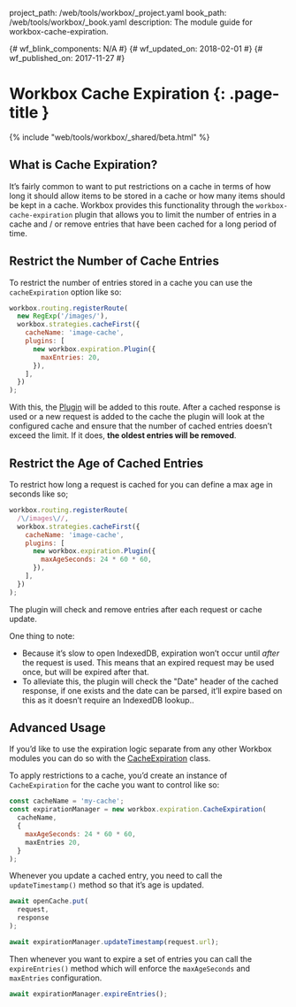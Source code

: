 project_path: /web/tools/workbox/_project.yaml
book_path: /web/tools/workbox/_book.yaml
description: The module guide for workbox-cache-expiration.

{# wf_blink_components: N/A #}
{# wf_updated_on: 2018-02-01 #}
{# wf_published_on: 2017-11-27 #}

# Workbox Cache Expiration {: .page-title }

{% include "web/tools/workbox/_shared/beta.html" %}

## What is Cache Expiration?

It’s fairly common to want to put restrictions on a cache in terms of how long
it should allow items to be stored in a cache or how many items should be kept
in a cache. Workbox provides this functionality through the
`workbox-cache-expiration` plugin that allows you to limit the number of
entries in a cache and / or remove entries that have been cached for a long
period of time.

## Restrict the Number of Cache Entries

To restrict the number of entries stored in a cache you can use the
`cacheExpiration` option like so:

```javascript
workbox.routing.registerRoute(
  new RegExp('/images/'),
  workbox.strategies.cacheFirst({
    cacheName: 'image-cache',
    plugins: [
      new workbox.expiration.Plugin({
        maxEntries: 20,
      }),
    ],
  })
);
```

With this, the
[Plugin](/web/tools/workbox/reference-docs/prerelease/workbox.expiration.Plugin)
will be added to this route. After a cached response is used or a new request
is added to the cache the plugin will look at the configured cache and ensure
that the number of cached entries doesn’t exceed the limit. If it does,
**the oldest entries will be removed**.

## Restrict the Age of Cached Entries

To restrict how long a request is cached for you can define a max age in
seconds like so;

```javascript
workbox.routing.registerRoute(
  /\/images\//,
  workbox.strategies.cacheFirst({
    cacheName: 'image-cache',
    plugins: [
      new workbox.expiration.Plugin({
        maxAgeSeconds: 24 * 60 * 60,
      }),
    ],
  })
);
```

The plugin will check and remove entries after each request or cache update.

One thing to note:

- Because it’s slow to open IndexedDB, expiration won’t occur until
*after* the request is used. This means that an expired request may be
used once, but will be expired after that.
- To alleviate this, the plugin will check the "Date" header of the cached
response, if one exists and the date can be parsed, it’ll expire based on this
as it doesn’t require an IndexedDB lookup..

## Advanced Usage

If you’d like to use the expiration logic separate from any other Workbox
modules you can do so with the
[CacheExpiration](/web/tools/workbox/reference-docs/prerelease/workbox.expiration.CacheExpiration)
class.

To apply restrictions to a cache, you’d create an instance of `CacheExpiration`
for the cache you want to control like so:

```javascript
const cacheName = 'my-cache';
const expirationManager = new workbox.expiration.CacheExpiration(
  cacheName,
  {
    maxAgeSeconds: 24 * 60 * 60,
    maxEntries 20,
  }
);
```

Whenever you update a cached entry, you need to call the `updateTimestamp()`
method so that it’s age is updated.

```javascript
await openCache.put(
  request,
  response
);

await expirationManager.updateTimestamp(request.url);
```

Then whenever you want to expire a set of entries you can call the
`expireEntries()` method which will enforce the `maxAgeSeconds` and
`maxEntries` configuration.

```javascript
await expirationManager.expireEntries();
```
